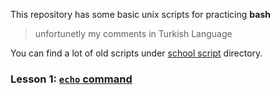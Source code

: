 This repository has some basic unix scripts for practicing **bash**

> unfortunetly my comments in Turkish Language

You can find a lot of old scripts under [school script](/school_scripts) directory.

### Lesson 1: [`echo` command](bash_tut/lesson1.md)
